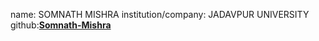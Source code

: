 name: SOMNATH MISHRA
institution/company: JADAVPUR UNIVERSITY
github:[**Somnath-Mishra**](https://github.com/Somnath-Mishra)

